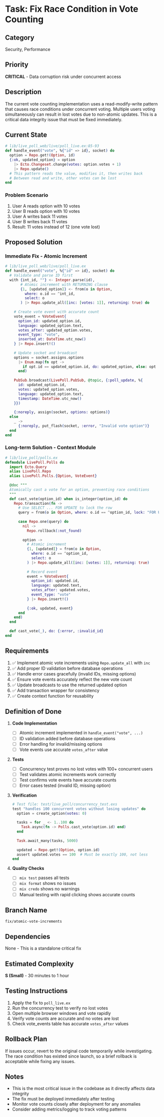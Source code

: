# Task: Fix Race Condition in Vote Counting

## Category
Security, Performance

## Priority
**CRITICAL** - Data corruption risk under concurrent access

## Description
The current vote counting implementation uses a read-modify-write pattern that causes race conditions under concurrent voting. Multiple users voting simultaneously can result in lost votes due to non-atomic updates. This is a critical data integrity issue that must be fixed immediately.

## Current State
```elixir
# lib/live_poll_web/live/poll_live.ex:85-93
def handle_event("vote", %{"id" => id}, socket) do
  option = Repo.get!(Option, id)
  {:ok, updated_option} = option
    |> Ecto.Changeset.change(votes: option.votes + 1)
    |> Repo.update()
  # This pattern reads the value, modifies it, then writes back
  # Between read and write, other votes can be lost
end
```

### Problem Scenario
1. User A reads option with 10 votes
2. User B reads option with 10 votes  
3. User A writes back 11 votes
4. User B writes back 11 votes
5. Result: 11 votes instead of 12 (one vote lost)

## Proposed Solution

### Immediate Fix - Atomic Increment
```elixir
# lib/live_poll_web/live/poll_live.ex
def handle_event("vote", %{"id" => id}, socket) do
  # Validate and parse ID first
  with {int_id, ""} <- Integer.parse(id),
       # Atomic increment with RETURNING clause
       {1, [updated_option]} <- from(o in Option, 
         where: o.id == ^int_id,
         select: o
       ) |> Repo.update_all([inc: [votes: 1]], returning: true) do
    
    # Create vote event with accurate count
    vote_event = %VoteEvent{
      option_id: updated_option.id,
      language: updated_option.text,
      votes_after: updated_option.votes,
      event_type: "vote",
      inserted_at: DateTime.utc_now()
    } |> Repo.insert!()
    
    # Update socket and broadcast
    options = socket.assigns.options
      |> Enum.map(fn opt ->
        if opt.id == updated_option.id, do: updated_option, else: opt
      end)
    
    PubSub.broadcast(LivePoll.PubSub, @topic, {:poll_update, %{
      id: updated_option.id,
      votes: updated_option.votes,
      language: updated_option.text,
      timestamp: DateTime.utc_now()
    }})
    
    {:noreply, assign(socket, options: options)}
  else
    _ -> 
      {:noreply, put_flash(socket, :error, "Invalid vote option")}
  end
end
```

### Long-term Solution - Context Module
```elixir
# lib/live_poll/polls.ex
defmodule LivePoll.Polls do
  import Ecto.Query
  alias LivePoll.Repo
  alias LivePoll.Polls.{Option, VoteEvent}
  
  @doc """
  Atomically cast a vote for an option, preventing race conditions
  """
  def cast_vote(option_id) when is_integer(option_id) do
    Repo.transaction(fn ->
      # Use SELECT ... FOR UPDATE to lock the row
      query = from(o in Option, where: o.id == ^option_id, lock: "FOR UPDATE")
      
      case Repo.one(query) do
        nil -> 
          Repo.rollback(:not_found)
        
        option ->
          # Atomic increment
          {1, [updated]} = from(o in Option, 
            where: o.id == ^option_id,
            select: o
          ) |> Repo.update_all([inc: [votes: 1]], returning: true)
          
          # Record event
          event = %VoteEvent{
            option_id: updated.id,
            language: updated.text,
            votes_after: updated.votes,
            event_type: "vote"
          } |> Repo.insert!()
          
          {:ok, updated, event}
      end
    end)
  end
  
  def cast_vote(_), do: {:error, :invalid_id}
end
```

## Requirements
1. ✅ Implement atomic vote increments using `Repo.update_all` with `inc`
2. ✅ Add proper ID validation before database operations
3. ✅ Handle error cases gracefully (invalid IDs, missing options)
4. ✅ Ensure vote events accurately reflect the new vote count
5. ✅ Update broadcasts to use the returned updated option
6. ✅ Add transaction wrapper for consistency
7. ✅ Create context function for reusability

## Definition of Done
1. **Code Implementation**
   - [ ] Atomic increment implemented in `handle_event("vote", ...)`
   - [ ] ID validation added before database operations
   - [ ] Error handling for invalid/missing options
   - [ ] Vote events use accurate `votes_after` value

2. **Tests**
   - [ ] Concurrency test proves no lost votes with 100+ concurrent users
   - [ ] Test validates atomic increments work correctly
   - [ ] Test confirms vote events have accurate counts
   - [ ] Error cases tested (invalid ID, missing option)
   
3. **Verification**
   ```elixir
   # Test file: test/live_poll/concurrency_test.exs
   test "handles 100 concurrent votes without losing updates" do
     option = create_option(votes: 0)
     
     tasks = for _ <- 1..100 do
       Task.async(fn -> Polls.cast_vote(option.id) end)
     end
     
     Task.await_many(tasks, 5000)
     
     updated = Repo.get!(Option, option.id)
     assert updated.votes == 100  # Must be exactly 100, not less
   end
   ```

4. **Quality Checks**
   - [ ] `mix test` passes all tests
   - [ ] `mix format` shows no issues
   - [ ] `mix credo` shows no warnings
   - [ ] Manual testing with rapid clicking shows accurate counts

## Branch Name
`fix/atomic-vote-increments`

## Dependencies
None - This is a standalone critical fix

## Estimated Complexity
**S (Small)** - 30 minutes to 1 hour

## Testing Instructions
1. Apply the fix to `poll_live.ex`
2. Run the concurrency test to verify no lost votes
3. Open multiple browser windows and vote rapidly
4. Verify vote counts are accurate and no votes are lost
5. Check vote_events table has accurate `votes_after` values

## Rollback Plan
If issues occur, revert to the original code temporarily while investigating. The race condition has existed since launch, so a brief rollback is acceptable while fixing any issues.

## Notes
- This is the most critical issue in the codebase as it directly affects data integrity
- The fix must be deployed immediately after testing
- Monitor vote counts closely after deployment for any anomalies
- Consider adding metrics/logging to track voting patterns
